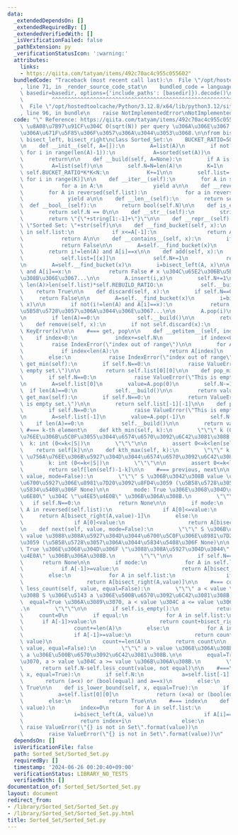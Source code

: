 ```yaml
---
data:
  _extendedDependsOn: []
  _extendedRequiredBy: []
  _extendedVerifiedWith: []
  _isVerificationFailed: false
  _pathExtension: py
  _verificationStatusIcon: ':warning:'
  attributes:
    links:
    - https://qiita.com/tatyam/items/492c70ac4c955c055602"
  bundledCode: "Traceback (most recent call last):\n  File \"/opt/hostedtoolcache/Python/3.12.8/x64/lib/python3.12/site-packages/onlinejudge_verify/documentation/build.py\"\
    , line 71, in _render_source_code_stat\n    bundled_code = language.bundle(stat.path,\
    \ basedir=basedir, options={'include_paths': [basedir]}).decode()\n          \
    \         ^^^^^^^^^^^^^^^^^^^^^^^^^^^^^^^^^^^^^^^^^^^^^^^^^^^^^^^^^^^^^^^^^^^^^^^^^^^^^^^^^\n\
    \  File \"/opt/hostedtoolcache/Python/3.12.8/x64/lib/python3.12/site-packages/onlinejudge_verify/languages/python.py\"\
    , line 96, in bundle\n    raise NotImplementedError\nNotImplementedError\n"
  code: "\" Reference: https://qiita.com/tatyam/items/492c70ac4c955c055602\"\n# \u203B\
    \ \u8A08\u7B97\u91CF\u304C O(sqrt(N)) per query \u306A\u306E\u3067, \u904E\u5EA6\
    \u306A\u671F\u5F85\u306F\u3057\u306A\u3044\u3053\u3068.\n\nfrom bisect import\
    \ bisect_left, bisect_right\nclass Sorted_Set:\n    BUCKET_RATIO=50\n    REBUILD_RATIO=170\n\
    \n    def __init__(self, A=[]):\n        A=list(A)\n        if not all(A[i]<A[i+1]\
    \ for i in range(len(A)-1)):\n            A=sorted(set(A))\n        self.__build(A)\n\
    \        return\n\n    def __build(self, A=None):\n        if A is None:\n   \
    \         A=list(self)\n\n        self.N=N=len(A)\n        K=1\n        while\
    \ self.BUCKET_RATIO*K*K<N:\n            K+=1\n\n        self.list=[A[N*i//K: N*(i+1)//K]\
    \ for i in range(K)]\n\n    def __iter__(self):\n        for A in self.list:\n\
    \            for a in A:\n                yield a\n\n    def __reversed__(self):\n\
    \        for A in reversed(self.list):\n            for a in reversed(A):\n  \
    \              yield a\n\n    def __len__(self):\n        return self.N\n\n  \
    \  def __bool__(self):\n        return bool(self.N)\n\n    def is_empty(self):\n\
    \        return self.N == 0\n\n    def __str__(self):\n        string=str(list(self))\n\
    \        return \"{\"+string[1:-1]+\"}\"\n\n    def __repr__(self):\n        return\
    \ \"Sorted Set: \"+str(self)\n\n    def __find_bucket(self, x):\n        for A\
    \ in self.list:\n            if x<=A[-1]:\n                return A\n        else:\n\
    \            return A\n\n    def __contains__(self, x):\n        if self.N==0:\n\
    \            return False\n\n        A=self.__find_bucket(x)\n        i=bisect_left(A,x)\n\
    \        return i!=len(A) and A[i]==x\n\n    def add(self, x):\n        if self.N==0:\n\
    \            self.list=[[x]]\n            self.N+=1\n            return True\n\
    \n        A=self.__find_bucket(x)\n        i=bisect_left(A, x)\n\n        if i!=len(A)\
    \ and A[i]==x:\n            return False # x \u304C\u65E2\u306B\u5B58\u5728\u3059\
    \u308B\u306E\u3067...\n\n        A.insert(i,x)\n        self.N+=1\n\n        if\
    \ len(A)>len(self.list)*self.REBUILD_RATIO:\n            self.__build()\n    \
    \    return True\n\n    def discard(self, x):\n        if self.N==0:\n       \
    \     return False\n\n        A=self.__find_bucket(x)\n        i=bisect_left(A,\
    \ x)\n\n        if not(i!=len(A) and A[i]==x):\n            return False # x \u304C\
    \u5B58\u5728\u3057\u306A\u3044\u306E\u3067...\n\n        A.pop(i)\n        self.N-=1\n\
    \n        if len(A)==0:\n            self.__build()\n\n        return True\n\n\
    \    def remove(self, x):\n        if not self.discard(x):\n            raise\
    \ KeyError(x)\n\n    #=== get, pop\n\n    def __getitem__(self, index):\n    \
    \    if index<0:\n            index+=self.N\n            if index<0:\n       \
    \         raise IndexError(\"index out of range\")\n\n        for A in self.list:\n\
    \            if index<len(A):\n                return A[index]\n            index-=len(A)\n\
    \        else:\n            raise IndexError(\"index out of range\")\n\n    def\
    \ get_min(self):\n        if self.N==0:\n            raise ValueError(\"This is\
    \ empty set.\")\n\n        return self.list[0][0]\n\n    def pop_min(self):\n\
    \        if self.N==0:\n            raise ValueError(\"This is empty set.\")\n\
    \n        A=self.list[0]\n        value=A.pop(0)\n        self.N-=1\n\n      \
    \  if len(A)==0:\n            self.__build()\n\n        return value\n\n    def\
    \ get_max(self):\n        if self.N==0:\n            return ValueError(\"This\
    \ is empty set.\")\n\n        return self.list[-1][-1]\n\n    def pop_max(self):\n\
    \        if self.N==0:\n            raise ValueError(\"This is empty set.\")\n\
    \n        A=self.list[-1]\n        value=A.pop(-1)\n        self.N-=1\n\n    \
    \    if len(A)==0:\n            self.__build()\n\n        return value\n\n   \
    \ #=== k-th element\n    def kth_min(self, k):\n        \"\"\" k (0-indexed) \u756A\
    \u76EE\u306B\u5C0F\u3055\u3044\u6574\u6570\u3092\u6C42\u3081\u308B.\n\n      \
    \  k: int (0<=k<|S|)\n        \"\"\"\n\n        assert 0<=k<len(self)\n\n    \
    \    return self[k]\n\n    def kth_max(self, k):\n        \"\"\" k (0-indexed)\
    \ \u756A\u76EE\u306B\u5927\u304D\u3044\u6574\u6570\u3092\u6C42\u3081\u308B.\n\n\
    \        k: int (0<=k<|S|)\n        \"\"\"\n\n        assert 0<=k<len(self)\n\n\
    \        return self[len(self)-1-k]\n\n    #=== previous, next\n\n    def previous(self,\
    \ value, mode=False):\n        \"\"\" S \u306B\u3042\u308B value \u672A\u6E80\u3067\
    \u6700\u5927\u306E\u8981\u7D20\u3092\u8FD4\u3059 (\u5B58\u5728\u3057\u306A\u3044\
    \u5834\u5408\u306F None)\n\n        mode: True \u306E\u3068\u304D\u306F \"\u672A\
    \u6E80\" \u304C \"\u4EE5\u4E0B\" \u306B\u306A\u308B.\n        \"\"\"\n\n     \
    \   if self.N==0:\n            return None\n\n        if mode:\n            for\
    \ A in reversed(self.list):\n                if A[0]<=value:\n               \
    \     return A[bisect_right(A,value)-1]\n        else:\n            for A in reversed(self.list):\n\
    \                if A[0]<value:\n                    return A[bisect_left(A,value)-1]\n\
    \n    def next(self, value, mode=False):\n        \"\"\" S \u306B\u3042\u308B\
    \ value \u3088\u308A\u5927\u304D\u3044\u6700\u5C0F\u306E\u8981\u7D20\u3092\u8FD4\
    \u3059 (\u5B58\u5728\u3057\u306A\u3044\u5834\u5408\u306F None)\n\n        mode:\
    \ True \u306E\u3068\u304D\u306F \"\u3088\u308A\u5927\u304D\u3044\" \u304C \"\u4EE5\
    \u4E0A\" \u306B\u306A\u308B.\n        \"\"\"\n\n        if self.N==0:\n      \
    \      return None\n\n        if mode:\n            for A in self.list:\n    \
    \            if A[-1]>=value:\n                    return A[bisect_left(A,value)]\n\
    \        else:\n            for A in self.list:\n                if A[-1]>value:\n\
    \                    return A[bisect_right(A,value)]\n\n    #=== count\n    def\
    \ less_count(self, value, equal=False):\n        \"\"\" a < value \u3068\u306A\
    \u308B S \u306E\u5143 a \u306E\u500B\u6570\u3092\u6C42\u3081\u308B.\n\n      \
    \  equal=True \u306A\u3089\u3070, a < value \u304C a <= value \u306B\u306A\u308B\
    .\n        \"\"\"\n\n        if self.is_empty():\n            return 0\n\n   \
    \     count=0\n        if equal:\n            for A in self.list:\n          \
    \      if A[-1]>value:\n                    return count+bisect_right(A, value)\n\
    \                count+=len(A)\n        else:\n            for A in self.list:\n\
    \                if A[-1]>=value:\n                    return count+bisect_left(A,\
    \ value)\n                count+=len(A)\n        return count\n\n    def more_count(self,\
    \ value, equal=False):\n        \"\"\" a > value \u3068\u306A\u308B S \u306E\u5143\
    \ a \u306E\u500B\u6570\u3092\u6C42\u3081\u308B.\n\n        equal=True \u306A\u3089\
    \u3070, a > value \u304C a >= value \u306B\u306A\u308B.\n        \"\"\"\n\n  \
    \      return self.N-self.less_count(value, not equal)\n\n    #===\n    def is_upper_bound(self,\
    \ x, equal=True):\n        if self.N:\n            a=self.list[-1][-1]\n     \
    \       return (a<x) or (bool(equal) and a==x)\n        else:\n            return\
    \ True\n\n    def is_lower_bound(self, x, equal=True):\n        if self.N:\n \
    \           a=self.list[0][0]\n            return (x<a) or (bool(equal) and a==x)\n\
    \        else:\n            return True\n\n    #=== index\n    def index(self,\
    \ value):\n        index=0\n        for A in self.list:\n            if A[-1]>value:\n\
    \                i=bisect_left(A, value)\n                if A[i]==value:\n  \
    \                  return index+i\n                else:\n                   \
    \ raise ValueError(\"{} is not in Set\".format(value))\n            index+=len(A)\n\
    \        raise ValueError(\"{} is not in Set\".format(value))\n"
  dependsOn: []
  isVerificationFile: false
  path: Sorted_Set/Sorted_Set.py
  requiredBy: []
  timestamp: '2024-06-26 00:20:40+09:00'
  verificationStatus: LIBRARY_NO_TESTS
  verifiedWith: []
documentation_of: Sorted_Set/Sorted_Set.py
layout: document
redirect_from:
- /library/Sorted_Set/Sorted_Set.py
- /library/Sorted_Set/Sorted_Set.py.html
title: Sorted_Set/Sorted_Set.py
---
```

